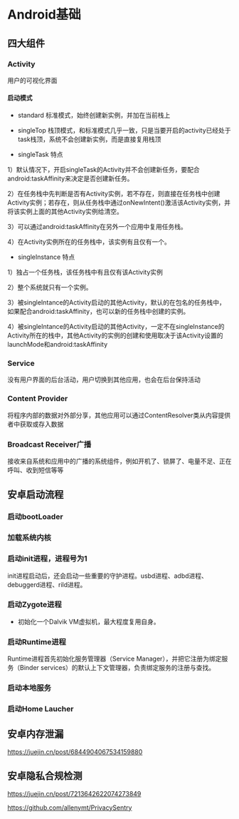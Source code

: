 # Android基础
## 四大组件
### Activity
用户的可视化界面
#### 启动模式
* standard 标准模式，始终创建新实例，并加在当前栈上
* singleTop 栈顶模式，和标准模式几乎一致，只是当要开启的activity已经处于task栈顶，系统不会创建新实例，而是直接复用栈顶

* singleTask 特点

1）默认情况下，开启singleTask的Activity并不会创建新任务，要配合android:taskAffinity来决定是否创建新任务。

2）在任务栈中先判断是否有Activity实例，若不存在，则直接在任务栈中创建Activity实例；若存在，则从任务栈中通过onNewIntent()激活该Activity实例，并将该实例上面的其他Activity实例给清空。

3）可以通过android:taskAffinity在另外一个应用中复用任务栈。

4）在Activity实例所在的任务栈中，该实例有且仅有一个。

* singleInstance 特点

1）独占一个任务栈，该任务栈中有且仅有该Activity实例

2）整个系统就只有一个实例。

3）被singleIntance的Activity启动的其他Activity，默认的在包名的任务栈中，如果配合android:taskAffinity，也可以新的任务栈中创建的实例。

4）被singleIntance的Activity启动的其他Activity，一定不在singleInstance的Activity所在的栈中，其他Activity的实例的创建和使用取决于该Activity设置的launchMode和android:taskAffinity

### Service
没有用户界面的后台活动，用户切换到其他应用，也会在后台保持活动
### Content Provider
将程序内部的数据对外部分享，其他应用可以通过ContentResolver类从内容提供者中获取或存入数据
### Broadcast Receiver广播
接收来自系统和应用中的广播的系统组件，例如开机了、锁屏了、电量不足、正在呼叫、收到短信等等
## 安卓启动流程
### 启动bootLoader
### 加载系统内核
### 启动init进程，进程号为1
init进程启动后，还会启动一些重要的守护进程。usbd进程、adbd进程、debuggerd进程、rild进程。
### 启动Zygote进程
* 初始化一个Dalvik VM虚拟机，最大程度复用自身。
### 启动Runtime进程
Runtime进程首先初始化服务管理器（Service Manager），并把它注册为绑定服务（Binder services）的默认上下文管理器，负责绑定服务的注册与查找。
### 启动本地服务
### 启动Home Laucher

## 安卓内存泄漏
https://juejin.cn/post/6844904067534159880

## 安卓隐私合规检测
https://juejin.cn/post/7213642622074273849

https://github.com/allenymt/PrivacySentry